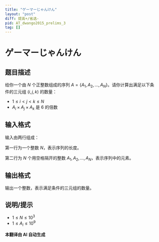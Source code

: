 ```yaml
---
title: "ゲーマーじゃんけん"
layout: "post"
diff: 提高+/省选-
pid: AT_dwango2015_prelims_3
tag: []
---
```


# ゲーマーじゃんけん

## 题目描述

给你一个由 $N$ 个正整数组成的序列 $A = \{A_1, A_2, \dots, A_N\}$。请你计算出满足以下条件的三元组 $(i, j, k)$ 的数量：

- $1 \leq i < j < k \leq N$
- $A_i \times A_j \times A_k$ 是 $6$ 的倍数

## 输入格式

输入由两行组成：

第一行为一个整数 $N$，表示序列的长度。

第二行为 $N$ 个用空格隔开的整数 $A_1, A_2, \dots, A_N$，表示序列中的元素。

## 输出格式

输出一个整数，表示满足条件的三元组的数量。

## 说明/提示

- $1 \leq N \leq 10^3$
- $1 \leq A_i \leq 10^9$

 **本翻译由 AI 自动生成**

